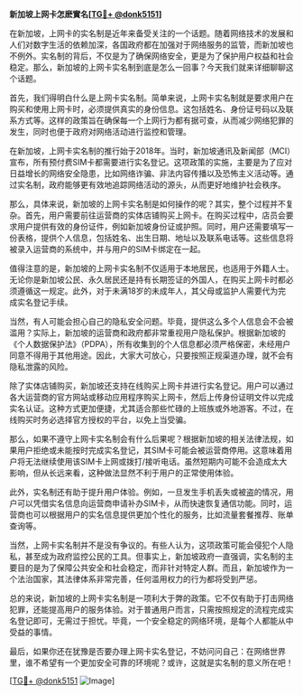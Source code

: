 **新加坡上网卡怎麽實名[[TG💪+ @donk5151](https://t.me/s/donk5151)]**

在新加坡，上网卡的实名制是近年来备受关注的一个话题。随着网络技术的发展和人们对数字生活的依赖加深，各国政府都在加强对于网络服务的监管，而新加坡也不例外。实名制的背后，不仅是为了确保网络安全，更是为了保护用户权益和社会稳定。那么，新加坡的上网卡实名制到底是怎么一回事？今天我们就来详细聊聊这个话题。

首先，我们得明白什么是上网卡实名制。简单来说，上网卡实名制就是要求用户在购买和使用上网卡时，必须提供真实的身份信息。这包括姓名、身份证号码以及联系方式等。这样的政策旨在确保每一个上网行为都有据可查，从而减少网络犯罪的发生，同时也便于政府对网络活动进行监控和管理。

在新加坡，上网卡实名制的推行始于2018年。当时，新加坡通讯及新闻部（MCI）宣布，所有预付费SIM卡都需要进行实名登记。这项政策的实施，主要是为了应对日益增长的网络安全隐患，比如网络诈骗、非法内容传播以及恐怖主义活动等。通过实名制，政府能够更有效地追踪网络活动的源头，从而更好地维护社会秩序。

那么，具体来说，新加坡的上网卡实名制是如何操作的呢？其实，整个过程并不复杂。首先，用户需要前往运营商的实体店铺购买上网卡。在购买过程中，店员会要求用户提供有效的身份证件，例如新加坡身份证或护照。同时，用户还需要填写一份表格，提供个人信息，包括姓名、出生日期、地址以及联系电话等。这些信息将被录入运营商的系统中，并与用户的SIM卡绑定在一起。

值得注意的是，新加坡的上网卡实名制不仅适用于本地居民，也适用于外籍人士。无论你是新加坡公民、永久居民还是持有长期签证的外国人，在购买上网卡时都必须遵循这一规定。此外，对于未满18岁的未成年人，其父母或监护人需要代为完成实名登记手续。

当然，有人可能会担心自己的隐私安全问题。毕竟，提供这么多个人信息会不会被滥用？实际上，新加坡的运营商和政府都非常重视用户隐私保护。根据新加坡的《个人数据保护法》（PDPA），所有收集到的个人信息都必须严格保密，未经用户同意不得用于其他用途。因此，大家大可放心，只要按照正规渠道办理，就不会有隐私泄露的风险。

除了实体店铺购买，新加坡还支持在线购买上网卡并进行实名登记。用户可以通过各大运营商的官方网站或移动应用程序购买上网卡，然后上传身份证明文件以完成实名认证。这种方式更加便捷，尤其适合那些忙碌的上班族或外地游客。不过，在线购买时务必选择官方授权的平台，以免上当受骗。

那么，如果不遵守上网卡实名制会有什么后果呢？根据新加坡的相关法律法规，如果用户拒绝或未能按时完成实名登记，其SIM卡可能会被运营商停用。这意味着用户将无法继续使用该SIM卡上网或拨打/接听电话。虽然短期内可能不会造成太大影响，但从长远来看，这种做法显然不利于用户的正常使用体验。

此外，实名制还有助于提升用户体验。例如，一旦发生手机丢失或被盗的情况，用户可以凭借实名信息向运营商申请补办SIM卡，从而快速恢复通信功能。同时，运营商也可以根据用户的实名信息提供更加个性化的服务，比如流量套餐推荐、账单查询等。

当然，上网卡实名制并不是没有争议的。有些人认为，这项政策可能会侵犯个人隐私，甚至成为政府监控公民的工具。但事实上，新加坡政府一直强调，实名制的主要目的是为了保障公共安全和社会稳定，而非针对特定人群。而且，新加坡作为一个法治国家，其法律体系非常完善，任何滥用权力的行为都将受到严惩。

总的来说，新加坡的上网卡实名制是一项利大于弊的政策。它不仅有助于打击网络犯罪，还能提高用户的服务体验。对于普通用户而言，只需按照规定的流程完成实名登记即可，无需过于担忧。毕竟，一个安全稳定的网络环境，是每个人都能从中受益的事情。

最后，如果你还在犹豫是否要办理上网卡实名登记，不妨问问自己：在网络世界里，谁不希望有一个更加安全可靠的环境呢？或许，这就是实名制的意义所在吧！

[[TG💪+ @donk5151](https://t.me/s/donk5151) ![Image](https://i.postimg.cc/rwNCRYN7/Snipaste-2025-04-30-17-27-05.png)]